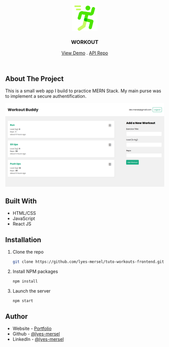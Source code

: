 <br />
<div align="center">
  <a href="https://github.com/lyes-mersel/tuto-workouts-frontend">
    <img src="images/logo.png" alt="Logo" width="80" height="80">
  </a>

  <h3 align="center">WORKOUT</h3>

  <p align="center">
    <a href="https://tuto-workout.vercel.app">View Demo</a>
    .
    <a href="https://github.com/lyes-mersel/tuto-workouts-backend">API Repo</a>
  </p>
  <br />
</div>



## About The Project
This is a small web app I build to practice MERN Stack. My main purse was to implement a secure authentification.

![](./images/screenshot.png)


## Built With

-  HTML/CSS
-  JavaScript
-  React JS


## Installation

1. Clone the repo
   ```sh
   git clone https://github.com/lyes-mersel/tuto-workouts-frontend.git
   ```
2. Install NPM packages
   ```sh
   npm install
   ```
3. Launch the server
    ```sh
    npm start
    ```


## Author
- Website - [Portfolio](https://lyes-mersel.netlify.app)
- Github - [@lyes-mersel](https://github.com/lyes-mersel)
- LinkedIn - [@lyes-mersel](https://www.linkedin.com/in/lyes-mersel/)
